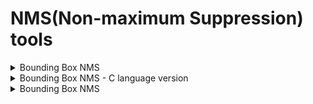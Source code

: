 # NMS(Non-maximum Suppression) tools


<details>
  <summary>Bounding Box NMS</summary>
- Refer to ./bbox-nms/nms.py
</details>

<details>
  <summary>Bounding Box NMS - C language version</summary>

## Bounding Box NMS - C language version
### Benchmark (Single Batch / s)

- Each Single-Batch-Data have 2000 bounding boxes
- Each test run 1000 times to obtain results

- Speed(ms) : including: preprocessing, nms
- W/O processing (ms): only including: nms

| Algo / Paramters | Python    | C             | C                   | Batch Pallel C | Batch Pallel C      |
|------------------|-----------|---------------|---------------------|----------------|---------------------|
|  Batch Num    |  Speed(ms)|  Speed(ms)    |  W/O processing (ms)|  Speed(ms)     |  W/O processing (ms)|
|  1               | 0.611     |   **0.258**   |  0.211              |  0.834         |  0.735              |
|  10              | 0.610     |   **0.256**   |  0.211              |  0.343         |  0.175              |
|  100             | 0.603     |   **0.260**   |  0.214              |  0.354         |  0.094              |

### Usage: Refer to batch_parallel_nms.py

```Python 
num_classes = 80
score_thr = 0.5
nms_thr = 0.5

batched_bboxes = [np.ones((2000, 4)), np.ones((123, 4)), np.ones((321, 4)), ...]
batched_scores = [np.ones((2000, num_classes)), np.ones((123, num_classes)), np.ones((321, num_classes)), ...]

nms_c = Batch_Parallel_Nms()

# NMS
for boxes, scores in zip(batched_bboxes, batched_scores):
            indices_to_keep, nms_out_cls = nms_c.nms(boxes, scores, score_thr, nms_thr)

# BATCH PARALLEL
indices_to_keep, nms_out_cls = nms_c.batch_parallel_nms(batched_bboxes, batched_scores, score_thr, nms_thr)
```

### If there is any modified
```bash
gcc -O3 -msse2 -mfpmath=sse -ftree-vectorizer-verbose=5 -fopenmp -fPIC -shared -o c/compiled/batch_parallel_nms.so c/batch_parallel_nms.c 
```
</details>

<details>
  <summary>Bounding Box NMS</summary>

### Mutli class mask NMS (class-aware)

- Class-unaware: a proposal can belong to mutiple single class

- inputs:
    - masks: NDArray (num_masks, W, H) (type: Boolean)
    - scores: NDArray (num_masks, num_classes) in [0, 1] 
    - score_thr: float (score threshold of bounding box)
    - nms_thr: float (intersection threshold of mask)
- output:
    - [NDArray of indices to keep, NDArray of class id]

```
pip install numba
pip install numpy
```

</details>
